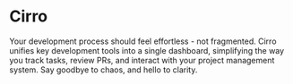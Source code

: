 # Cirro

Your development process should feel effortless - not fragmented. Cirro
unifies key development tools into a single dashboard, simplifying the way you
track tasks, review PRs, and interact with your project management system. Say
goodbye to chaos, and hello to clarity.
